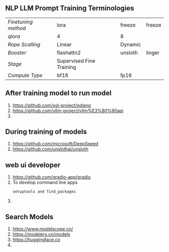 ## NLP LLM Prompt Training Terminologies

|    |    |    ||
|------------|------------|------------|------------|
| *Finetuning method* | lora | freeze | freeze |
| *qlora* | 4 | 8 |
| *Rope Scalling* | Linear | Dynamic |
| *Booster* | flashattn2 | unsloth |linger |
| *Stage* | Supervised Fine Training |
| *Compute Type* | bf16 | fp16 |


## After training model to run model 
1. https://github.com/sgl-project/sglang
2. https://github.com/vllm-project/vllm%E3%80%90api
3. 


## During training of models
1. https://github.com/microsoft/DeepSpeed
2. https://github.com/unslothai/unsloth

## web ui developer
1. https://github.com/gradio-app/gradio
2. To develop command line apps
   ```
   setuptools and find_packages
   ```
3. 

## Search Models 
1. https://www.modelscope.cn/
2. https://modelers.cn/models
3. https://huggingface.co
4. 
